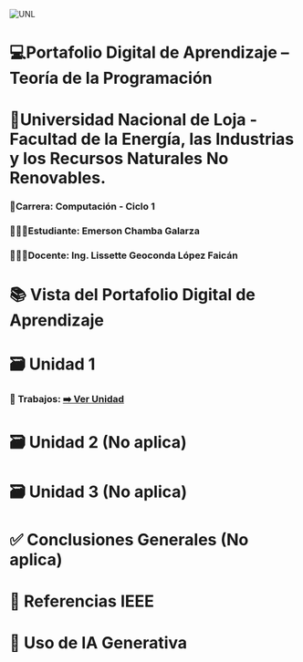 ![UNL](https://unl.edu.ec/sites/default/files/galeria/2022/02/c.jpg)
# 💻Portafolio Digital de Aprendizaje – Teoría de la Programación
# 📍Universidad Nacional de Loja - Facultad de la Energía, las Industrias y los Recursos Naturales No Renovables.
### 📕Carrera: Computación - Ciclo 1
### 👨🏻‍🎓Estudiante: Emerson Chamba Galarza
### 👩🏻‍🏫Docente: Ing. Lissette Geoconda López Faicán 


# 📚 Vista del Portafolio Digital de Aprendizaje

# 🗃️ Unidad 1
### 📑 Trabajos: [➡️ Ver Unidad](unidad1.md)

# 🗃️ Unidad 2 (No aplica)

# 🗃️ Unidad 3 (No aplica)

# ✅ Conclusiones Generales (No aplica)

# 📖 Referencias IEEE

# 🤖 Uso de IA Generativa
